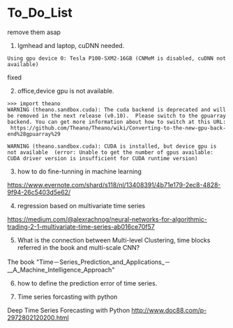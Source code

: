 # To_Do_List
remove them asap
1. lgmhead and laptop, cuDNN needed.
```
Using gpu device 0: Tesla P100-SXM2-16GB (CNMeM is disabled, cuDNN not available)

```
fixed

2. office,device gpu is  not available.
```
>>> import theano
WARNING (theano.sandbox.cuda): The cuda backend is deprecated and will be removed in the next release (v0.10).  Please switch to the gpuarray backend. You can get more information about how to switch at this URL:
 https://github.com/Theano/Theano/wiki/Converting-to-the-new-gpu-back-end%28gpuarray%29

WARNING (theano.sandbox.cuda): CUDA is installed, but device gpu is not available  (error: Unable to get the number of gpus available: CUDA driver version is insufficient for CUDA runtime version)

```

3. how to do fine-tunning in machine learning

https://www.evernote.com/shard/s118/nl/13408391/4b71e179-2ec8-4828-9f94-26c5403d5e62/

4. regression based on multivariate time series

https://medium.com/@alexrachnog/neural-networks-for-algorithmic-trading-2-1-multivariate-time-series-ab016ce70f57

5. What is the connection between Multi-level Clustering, time blocks referred in the book and multi-scale CNN?

The book "Time－Series_Prediction_and_Applications_－__A_Machine_Intelligence_Approach" 

6. how to define the prediction error of time series.

7. Time series forcasting with python

Deep Time Series Forecasting with Python 
http://www.doc88.com/p-2972802120200.html
